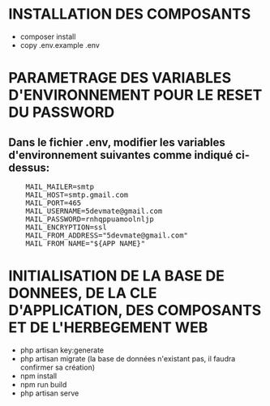 # INSTALLATION DES COMPOSANTS

- composer install
- copy .env.example .env


# PARAMETRAGE DES VARIABLES D'ENVIRONNEMENT POUR LE RESET DU PASSWORD

## Dans le fichier .env, modifier les variables d'environnement suivantes comme indiqué ci-dessus:
<pre>
    MAIL_MAILER=smtp
    MAIL_HOST=smtp.gmail.com
    MAIL_PORT=465
    MAIL_USERNAME=5devmate@gmail.com
    MAIL_PASSWORD=rnhqppuamoolnljp
    MAIL_ENCRYPTION=ssl
    MAIL_FROM_ADDRESS="5devmate@gmail.com"
    MAIL_FROM_NAME="${APP_NAME}"
</pre>

# INITIALISATION DE LA BASE DE DONNEES, DE LA CLE D'APPLICATION, DES COMPOSANTS ET DE L'HERBEGEMENT WEB

- php artisan key:generate
- php artisan migrate (la base de données n'existant pas, il faudra confirmer sa création)
- npm install
- npm run build
- php artisan serve